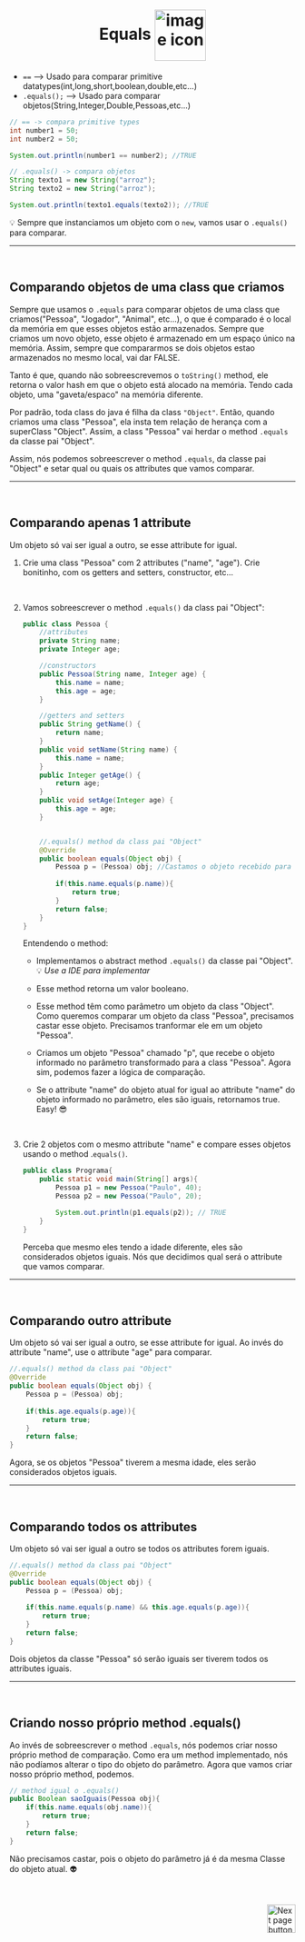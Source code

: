 <h1 align="center">
    Equals
    <img src="https://cdn-icons-png.flaticon.com/512/1355/1355233.png" alt="image icon" width="90px" align="center">
</h1>


- `==` --> Usado para comparar primitive datatypes(int,long,short,boolean,double,etc...)
- `.equals();` --> Usado para comparar objetos(String,Integer,Double,Pessoas,etc...)

```java
// == -> compara primitive types
int number1 = 50;
int number2 = 50;

System.out.println(number1 == number2); //TRUE
```

```java
// .equals() -> compara objetos
String texto1 = new String("arroz");
String texto2 = new String("arroz");

System.out.println(texto1.equals(texto2)); //TRUE
```
💡 Sempre que instanciamos um objeto com o `new`, vamos usar o `.equals()` para comparar.

<hr>
<br>

## Comparando objetos de uma class que criamos
Sempre que usamos o `.equals` para comparar objetos de uma class que criamos("Pessoa", "Jogador", "Animal", etc...), o que é comparado é o local da memória em que esses objetos estão armazenados. Sempre que criamos um novo objeto, esse objeto é armazenado em um espaço único na memória. Assim, sempre que compararmos se dois objetos estao armazenados no mesmo local, vai dar FALSE.

Tanto é que, quando não sobreescrevemos o `toString()` method, ele retorna o valor hash em que o objeto está alocado na memória. Tendo cada objeto, uma "gaveta/espaco" na memória diferente.


Por padrão, toda class do java é filha da class `"Object"`. Então, quando criamos uma class "Pessoa", ela insta tem relação de herança com a superClass "Object". Assim, a class "Pessoa" vai herdar o method `.equals` da classe pai "Object".

Assim, nós podemos sobreescrever o method `.equals`, da classe pai "Object" e setar qual ou quais os attributes que vamos comparar.




<hr>
<br>

## Comparando apenas 1 attribute
Um objeto só vai ser igual a outro, se esse attribute for igual.

1. Crie uma class "Pessoa" com 2 attributes ("name", "age"). Crie bonitinho, com os getters and setters, constructor, etc...

<br>

2. Vamos sobreescrever o method `.equals()` da class pai "Object":
    
    ```java
    public class Pessoa {
        //attributes
        private String name;
        private Integer age;

        //constructors
        public Pessoa(String name, Integer age) {
            this.name = name;
            this.age = age;
        }

        //getters and setters
        public String getName() {
            return name;
        }
        public void setName(String name) {
            this.name = name;
        }
        public Integer getAge() {
            return age;
        }
        public void setAge(Integer age) {
            this.age = age;
        }


        //.equals() method da class pai "Object"
        @Override
        public boolean equals(Object obj) {
            Pessoa p = (Pessoa) obj; //Castamos o objeto recebido para o mesmo Class do objeto atual
            
            if(this.name.equals(p.name)){
                return true;
            }
            return false;
        }
    }
    ```

    Entendendo o method:
    - Implementamos o abstract method `.equals()` da classe pai "Object". 💡 *Use a IDE para implementar*
  
    - Esse method retorna um valor booleano.
    
    - Esse method têm como parâmetro um objeto da class "Object". Como queremos comparar um objeto da class "Pessoa", precisamos castar esse objeto. Precisamos tranformar ele em um objeto "Pessoa".

    - Criamos um objeto "Pessoa" chamado "p", que recebe o objeto informado no parâmetro transformado para a class "Pessoa". Agora sim, podemos fazer a lógica de comparação.

    - Se o attribute "name" do objeto atual for igual ao attribute "name" do objeto informado no parâmetro, eles são iguais, retornamos true. Easy! 😎


<br>

3. Crie 2 objetos com o mesmo attribute "name" e compare esses objetos usando o method .`equals()`.

    ```java
    public class Programa{
        public static void main(String[] args){
            Pessoa p1 = new Pessoa("Paulo", 40);
            Pessoa p2 = new Pessoa("Paulo", 20);

            System.out.println(p1.equals(p2)); // TRUE
        }
    }
    ```
    Perceba que mesmo eles tendo a idade diferente, eles são considerados objetos iguais. Nós que decidimos qual será o attribute que vamos comparar.

<hr>
<br>

## Comparando outro attribute
Um objeto só vai ser igual a outro, se esse attribute for igual.
Ao invés do attribute "name", use o attribute "age" para comparar.

```java
//.equals() method da class pai "Object"
@Override
public boolean equals(Object obj) {
    Pessoa p = (Pessoa) obj;
    
    if(this.age.equals(p.age)){
        return true;
    }
    return false;
}  
```
Agora, se os objetos "Pessoa" tiverem a mesma idade, eles serão considerados objetos iguais.

<hr>
<br>


## Comparando todos os attributes
Um objeto só vai ser igual a outro se todos os attributes forem iguais.

```java
//.equals() method da class pai "Object"
@Override
public boolean equals(Object obj) {
    Pessoa p = (Pessoa) obj;
    
    if(this.name.equals(p.name) && this.age.equals(p.age)){
        return true;
    }
    return false;
} 
```

Dois objetos da classe "Pessoa" só serão iguais ser tiverem todos os attributes iguais. 

<hr>
<br>

## Criando nosso próprio method .equals()
Ao invés de sobreescrever o method `.equals`, nós podemos criar nosso próprio method de comparação. Como era um method implementado, nós não podíamos alterar o tipo do objeto do parâmetro. Agora que vamos criar nosso próprio method, podemos.

```java
// method igual o .equals()
public Boolean saoIguais(Pessoa obj){
    if(this.name.equals(obj.name)){
        return true;
    }
    return false;
}
```

Não precisamos castar, pois o objeto do parâmetro já é da mesma Classe do objeto atual. 👽

<br>
<br>

<!-- Next Page Button -->
<a href="https://github.com/lGabrielDev/02.java/blob/main/Estudo/21.methods/1.method.md">
    <img src="https://cdn-icons-png.flaticon.com/512/8175/8175884.png" alt="Next page button" width="50px" align="right">
</a>